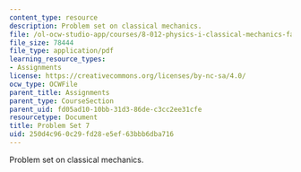 ```yaml
---
content_type: resource
description: Problem set on classical mechanics.
file: /ol-ocw-studio-app/courses/8-012-physics-i-classical-mechanics-fall-2008/250d4c960c29fd28e5ef63bbb6dba716_ps7.pdf
file_size: 78444
file_type: application/pdf
learning_resource_types:
- Assignments
license: https://creativecommons.org/licenses/by-nc-sa/4.0/
ocw_type: OCWFile
parent_title: Assignments
parent_type: CourseSection
parent_uid: fd05ad10-10bb-31d3-86de-c3cc2ee31cfe
resourcetype: Document
title: Problem Set 7
uid: 250d4c96-0c29-fd28-e5ef-63bbb6dba716
---
```

Problem set on classical mechanics.